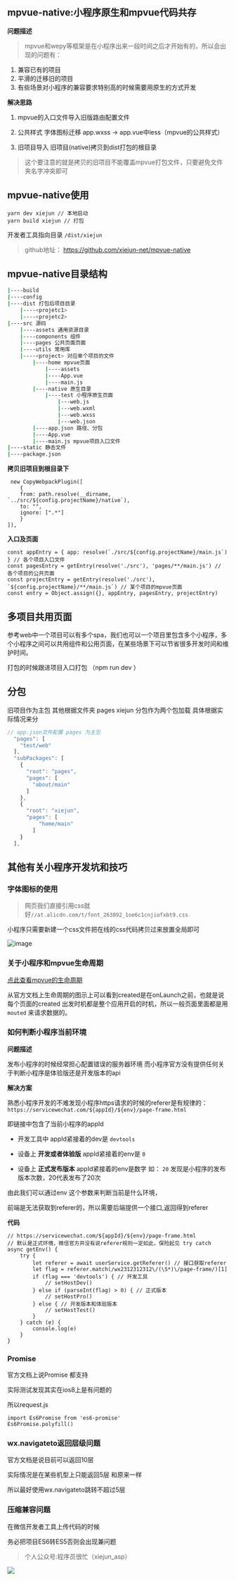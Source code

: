 
## mpvue-native:小程序原生和mpvue代码共存

**问题描述**

> mpvue和wepy等框架是在小程序出来一段时间之后才开始有的，所以会出现的问题有：

1. 兼容已有的项目
2. 平滑的迁移旧的项目
3. 有些场景对小程序的兼容要求特别高的时候需要用原生的方式开发

**解决思路**
1. mpvue的入口文件导入旧版路由配置文件

2. 公共样式 字体图标迁移 app.wxss -> app.vue中less（mpvue的公共样式）

3. 旧项目导入 旧项目(native)拷贝到dist打包的根目录

> 这个要注意的就是拷贝的旧项目不能覆盖mpvue打包文件，只要避免文件夹名字冲突即可


## mpvue-native使用

```
yarn dev xiejun // 本地启动
yarn build xiejun // 打包
```
开发者工具指向目录
`/dist/xiejun`

> github地址： https://github.com/xiejun-net/mpvue-native


## mpvue-native目录结构

```bash
|----build
|----config
|----dist 打包后项目目录
    |----<projetc1>
    |----<projetc2>
|----src 源码
    |----assets 通用资源目录
    |----components 组件
    |----pages 公共页面页面
    |----utils 常用库
    |----<project> 对应单个项目的文件
        |----home mpvue页面
            |----assets
            |----App.vue
            |----main.js
        |----native 原生目录
            |----test 小程序原生页面
                |---web.js
                |---web.wxml
                |---web.wxss
                |---web.json
        |----app.json 路径、分包
        |----App.vue
        |----main.js mpvue项目入口文件
|----static 静态文件
|----package.json
```

**拷贝旧项目到根目录下**

```
 new CopyWebpackPlugin([
    {
    from: path.resolve(__dirname, `../src/${config.projectName}/native`),
    to: "",
    ignore: [".*"]
    }
]),
```
**入口及页面**
```
const appEntry = { app: resolve(`./src/${config.projectName}/main.js`) } // 各个项目入口文件
const pagesEntry = getEntry(resolve('./src'), 'pages/**/main.js') // 各个项目的公共页面
const projectEntry = getEntry(resolve('./src'), `${config.projectName}/**/main.js`) // 某个项目的mpvue页面
const entry = Object.assign({}, appEntry, pagesEntry, projectEntry)
```

## 多项目共用页面

参考web中一个项目可以有多个spa，我们也可以一个项目里包含多个小程序，多个小程序之间可以共用组件和公用页面，在某些场景下可以节省很多开发时间和维护时间。

打包的时候跟进项目入口打包 （npm run dev <project>）


## 分包

旧项目作为主包
其他根据文件夹 pages xiejun 分包作为两个包加载
具体根据实际情况来分

```js
// app.json文件配置 pages 为主包
  "pages": [
    "test/web"
  ],
  "subPackages": [
    {
      "root": "pages",
      "pages": [
        "about/main"
      ]
    },
    { 
      "root": "xiejun", 
      "pages": [
          "home/main"
        ]
    }
  ],
```


## 其他有关小程序开发坑和技巧

### 字体图标的使用

> 网页我们直接引用css就好`//at.alicdn.com/t/font_263892_1oe6c1cnjiofxbt9.css`

小程序只需要新建一个css文件把在线的css代码拷贝过来放置全局即可

![image](https://user-gold-cdn.xitu.io/2018/10/7/1664ef9e04df7402?w=1124&h=600&f=png&s=27109)

### 关于小程序和mpvue生命周期

[点此查看mpvue的生命周期](http://mpvue.com/mpvue/#_5)

从官方文档上生命周期的图示上可以看到created是在onLaunch之前，也就是说每个页面的created 出发时机都是整个应用开启的时机，所以一般页面里面都是用`mouted` 来请求数据的。


### 如何判断小程序当前环境

**问题描述**

发布小程序的时候经常担心配置错误的服务器环境
而小程序官方没有提供任何关于判断小程序是体验版还是开发版本的api

**解决方案**

熟悉小程序开发的不难发现小程序https请求的时候的referer是有规律的：`https://servicewechat.com/${appId}/${env}/page-frame.html`

即链接中包含了当前小程序的appId 

- 开发工具中 appId紧接着的dev是 `devtools`

- 设备上 **开发或者体验版** appId紧接着的env是 `0` 

- 设备上 **正式发布版本** appId紧接着的env是数字 如： `20` 发现是小程序的发布版本次数，20代表发布了20次

由此我们可以通过env 这个参数来判断当前是什么环境，

前端是无法获取到referer的，所以需要后端提供一个接口,返回得到referer

**代码**

```
// https://servicewechat.com/${appId}/${env}/page-frame.html
// 默认是正式环境，微信官方并没有说referer规则一定如此，保险起见 try catch
async getEnv() {
    try {
        let referer = await userService.getReferer() // 接口获取referer
        let flag = referer.match(/wx2312312312\/(\S*)\/page-frame/)[1]
        if (flag === 'devtools') { // 开发工具
            // setHostDev()
        } else if (parseInt(flag) > 0) { // 正式版本
            // setHostPro()
        } else { // 开发版本和体验版本
            // setHostTest()
        }
    } catch (e) {
        console.log(e)
    }
}
```
### Promise

官方文档上说Promise 都支持

实际测试发现其实在ios8上是有问题的

所以request.js
```
import Es6Promise from 'es6-promise'
Es6Promise.polyfill()
```

### wx.navigateto返回层级问题

官方文档是说目前可以返回10层

实际情况是在某些机型上只能返回5层 和原来一样

所以最好使用wx.navigateto跳转不超过5层

### 压缩兼容问题

在微信开发者工具上传代码的时候 

务必把项目ES6转ES5否则会出现兼问题




> 个人公众号:程序员很忙（xiejun_asp）


![](https://user-gold-cdn.xitu.io/2018/10/7/1664efe7c72884c7?w=260&h=258&f=jpeg&s=20444)